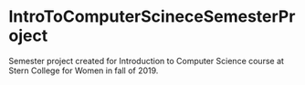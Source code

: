 # IntroToComputerScineceSemesterProject
Semester project created for Introduction to Computer Science course at Stern College for Women in fall of 2019.
